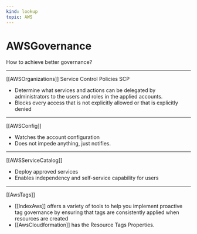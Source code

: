 ```yaml
---
kind: lookup
topic: AWS
---
```


# AWSGovernance

How to achieve better governance?

___

\[\[AWSOrganizations]] Service Control Policies SCP

- Determine what services and actions can be delegated by administrators to the users and roles in the applied accounts.
- Blocks every access that is not explicitly allowed or that is explicitly denied

___

\[\[AWSConfig]]

- Watches the account configuration
- Does not impede anything, just notifies.

___

\[\[AWSServiceCatalog]]

- Deploy approved services
- Enables independency and self-service capability for users

___

\[\[AwsTags]]

- \[\[IndexAws]] offers a variety of tools to help you implement proactive tag governance by ensuring that tags are consistently applied when resources are created
- \[\[AwsCloudformation]] has the Resource Tags Properties.
